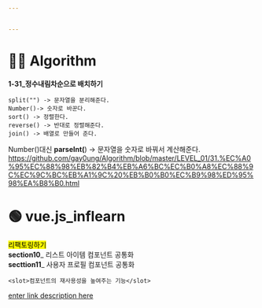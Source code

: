 ```yaml
---


---
```


<h1 id="👩‍💻-algorithm">👩‍💻 Algorithm</h1>
<p><strong>1-31_정수내림차순으로 배치하기</strong></p>
<pre><code>split("") -&gt; 문자열을 분리해준다.
Number()-&gt; 숫자로 바꾼다.
sort() -&gt; 정렬한다.
reverse() -&gt; 반대로 정렬해준다.
join() -&gt; 배열로 만들어 준다.
</code></pre>
<p>Number()대신 <strong>parseInt(</strong>) -&gt; 문자열을 숫자로 바꿔서 계산해준다.<br>
<a href="https://github.com/gay0ung/Algorithm/blob/master/LEVEL_01/31.%EC%A0%95%EC%88%98%EB%82%B4%EB%A6%BC%EC%B0%A8%EC%88%9C%EC%9C%BC%EB%A1%9C%20%EB%B0%B0%EC%B9%98%ED%95%98%EA%B8%B0.html">https://github.com/gay0ung/Algorithm/blob/master/LEVEL_01/31.%EC%A0%95%EC%88%98%EB%82%B4%EB%A6%BC%EC%B0%A8%EC%88%9C%EC%9C%BC%EB%A1%9C%20%EB%B0%B0%EC%B9%98%ED%95%98%EA%B8%B0.html</a></p>
<h1 id="🟢-vue.js_inflearn">🟢 vue.js_inflearn</h1>
<p><mark>리팩토링하기</mark><br>
<strong>section10</strong>_ 리스트 아이템 컴포넌트 공통화<br>
<strong>secttion11</strong>_ 사용자 프로필 컴포넌트 공통화</p>
<pre><code>&lt;slot&gt;컴포넌트의 재사용성을 높여주는 기능&lt;/slot&gt;
</code></pre>
<p><a href="https://joshua1988.github.io/web-development/vuejs/slots/">enter link description here</a></p>

